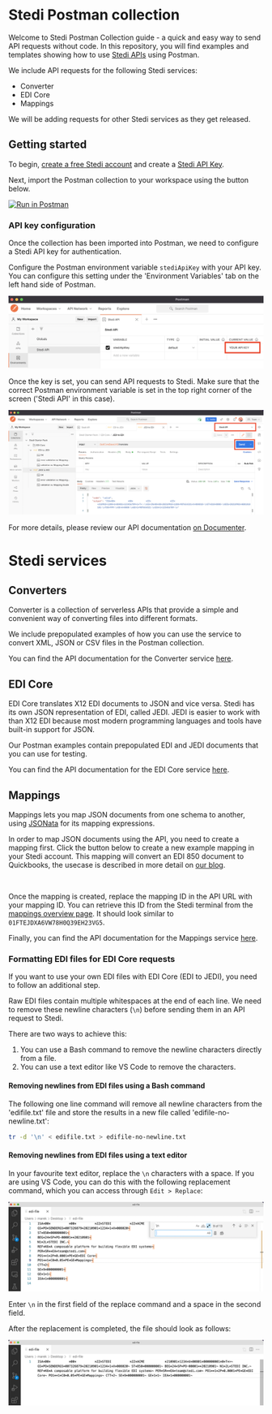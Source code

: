 # Stedi Postman collection

Welcome to Stedi Postman Collection guide - a quick and easy way to send API requests without code. In this repository, you will find examples and templates showing how to use [Stedi APIs](https://www.stedi.com/docs) using Postman.

We include API requests for the following Stedi services:

- Converter
- EDI Core
- Mappings

We will be adding requests for other Stedi services as they get released. 

## Getting started

To begin, [create a free Stedi account](https://terminal.stedi.com/sign-up) and create a [Stedi API Key](https://www.stedi.com/docs/authentication). 

Next, import the Postman collection to your workspace using the button below.

[![Run in Postman](https://run.pstmn.io/button.svg)](https://app.getpostman.com/run-collection/0bca9666a7bb162b59b2?action=collection%2Fimport)

### API key configuration
Once the collection has been imported into Postman, we need to configure a Stedi API key for authentication. 

Configure the Postman environment variable `stediApiKey` with your API key. You can configure this setting under the 'Environment Variables' tab on the left hand side of Postman. 

<img src = "https://raw.githubusercontent.com/Stedi/starter-kit/main/images/edi-core/environment-variable.png">

Once the key is set, you can send API requests to Stedi. Make sure that the correct Postman environment variable is set in the top right corner of the screen ('Stedi API' in this case).

<img src = "https://raw.githubusercontent.com/Stedi/starter-kit/main/images/edi-core/send-request.png">

For more details, please review our API documentation [on Documenter](https://documenter.getpostman.com/view/17436649/UVJbGHLL).

# Stedi services

## Converters

Converter is a collection of serverless APIs that provide a simple and convenient way of converting files into different formats.

We include prepopulated examples of how you can use the service to convert XML, JSON or CSV files in the Postman collection. 

You can find the API documentation for the Converter service [here](https://www.stedi.com/docs/api/converter). 


## EDI Core

EDI Core translates X12 EDI documents to JSON and vice versa. Stedi has its own JSON representation of EDI, called JEDI. JEDI is easier to work with than X12 EDI because most modern programming languages and tools have built-in support for JSON.

Our Postman examples contain prepopulated EDI and JEDI documents that you can use for testing. 

You can find the API documentation for the EDI Core service [here](https://www.stedi.com/docs/api/edi-core). 


## Mappings

Mappings lets you map JSON documents from one schema to another, using [JSONata](https://docs.jsonata.org/overview.html) for its mapping expressions.

In order to map JSON documents using the API, you need to create a mapping first. Click the button below to create a new example mapping in your Stedi account. This mapping will convert an EDI 850 document to Quickbooks, the usecase is described in more detail on [our blog](https://www.stedi.com/blog/complex-data-transformations-made-simple-with-mappings). 

<a href="https://terminal.stedi.com/mappings/import?mapping=https://raw.githubusercontent.com/Stedi/starter-kit/main/mappings-examples/jedi-850-to-quickbooks-online-estimate/mapping.json&amp;source_json=https://raw.githubusercontent.com/Stedi/starter-kit/main/mappings-examples/jedi-850-to-quickbooks-online-estimate/jedi-850.json&amp;target_json=https://raw.githubusercontent.com/Stedi/starter-kit/main/mappings-examples/jedi-850-to-quickbooks-online-estimate/quickbooks-online-estimate.json" style="display:flex;justify-content:center" target="\_blank"><picture><img alt="" src="https://stedi.com/images/blog/complex-data-transformations-made-simple-with-mappings/run_on_stedi.svg" style="width:200px"></picture></a>

Once the mapping is created, replace the mapping ID in the API URL with your mapping ID. You can retrieve this ID from the Stedi terminal from the [mappings overview page](https://terminal.stedi.com/mappings). It should look similar to `01FTEJDXA6VW78H0Q39EH23VG5`.

Finally, you can find the API documentation for the Mappings service [here](https://www.stedi.com/docs/api/mappings). 


### Formatting EDI files for EDI Core requests 

If you want to use your own EDI files with EDI Core (EDI to JEDI), you need to follow an additional step. 

Raw EDI files contain multiple whitespaces at the end of each line. We need to remove these newline characters (`\n`) before sending them in an API request to Stedi.

There are two ways to achieve this:

1. You can use a Bash command to remove the newline characters directly from a file. 
2. You can use a text editor like VS Code to remove the characters.


#### Removing newlines from EDI files using a Bash command

The following one line command will remove all newline characters from the 'edifile.txt' file and store the results in a new file called 'edifile-no-newline.txt':


```bash
tr -d '\n' < edifile.txt > edifile-no-newline.txt
```

#### Removing newlines from EDI files using a text editor

In your favourite text editor, replace the `\n` characters with a space. If you are using VS Code, you can do this with the following replacement command, which you can access through `Edit > Replace`:

<img src = "https://raw.githubusercontent.com/Stedi/starter-kit/main/images/edi-core/replace-newline-before.png">

Enter `\n` in the first field of the replace command and a space in the second field.

After the replacement is completed, the file should look as follows:

<img src = "https://raw.githubusercontent.com/Stedi/starter-kit/main/images/edi-core/replace-newline-after.png">
